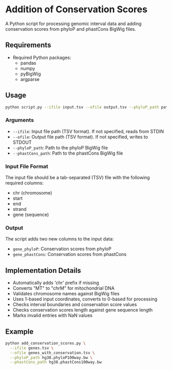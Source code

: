 # Addition of Conservation Scores

A Python script for processing genomic interval data and adding conservation scores from phyloP and phastCons BigWig files.

## Requirements

- Required Python packages:
  - pandas
  - numpy
  - pyBigWig
  - argparse

## Usage

```bash
python script.py --ifile input.tsv --ofile output.tsv --phyloP_path path/to/phyloP.bw --phastCons_path path/to/phastCons.bw
```

### Arguments

- `--ifile`: Input file path (TSV format). If not specified, reads from STDIN
- `--ofile`: Output file path (TSV format). If not specified, writes to STDOUT
- `--phyloP_path`: Path to the phyloP BigWig file
- `--phastCons_path`: Path to the phastCons BigWig file

### Input File Format

The input file should be a tab-separated (TSV) file with the following required columns:
- chr (chromosome)
- start
- end
- strand
- gene (sequence)

### Output

The script adds two new columns to the input data:
- `gene_phyloP`: Conservation scores from phyloP
- `gene_phastCons`: Conservation scores from phastCons

## Implementation Details

- Automatically adds 'chr' prefix if missing
- Converts "MT" to "chrM" for mitochondrial DNA
- Validates chromosome names against BigWig files
- Uses 1-based input coordinates, converts to 0-based for processing
- Checks interval boundaries and conservation score values
- Checks conservation scores length against gene sequence length
- Marks invalid entries with NaN values

## Example

```bash
python add_conservation_scores.py \
  --ifile genes.tsv \
  --ofile genes_with_conservation.tsv \
  --phyloP_path hg38.phyloP100way.bw \
  --phastCons_path hg38.phastCons100way.bw
```